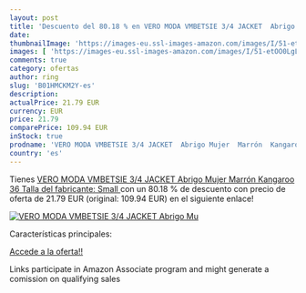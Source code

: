 ```yaml
---
layout: post
title: 'Descuento del 80.18 % en VERO MODA VMBETSIE 3/4 JACKET  Abrigo Mu'
date: 
thumbnailImage: 'https://images-eu.ssl-images-amazon.com/images/I/51-etOO0LgL._SL200_.jpg'
images: [ 'https://images-eu.ssl-images-amazon.com/images/I/51-etOO0LgL._SL200_.jpg' ]
comments: true
category: ofertas
author: ring
slug: 'B01HMCKM2Y-es'
description:
actualPrice: 21.79 EUR
currency: EUR
price: 21.79
comparePrice: 109.94 EUR
inStock: true
prodname: 'VERO MODA VMBETSIE 3/4 JACKET  Abrigo Mujer  Marrón  Kangaroo   36  Talla del fabricante: Small '
country: 'es'
---
```


Tienes [VERO MODA VMBETSIE 3/4 JACKET  Abrigo Mujer  Marrón  Kangaroo   36  Talla del fabricante: Small ](https://www.amazon.es/dp/B01HMCKM2Y/?tag=tolees-21) con un 80.18 % de descuento con precio de oferta de 21.79 EUR (original: 109.94 EUR) en el siguiente enlace!

[![VERO MODA VMBETSIE 3/4 JACKET  Abrigo Mu](https://images-eu.ssl-images-amazon.com/images/I/51-etOO0LgL._SL200_.jpg)](https://www.amazon.es/dp/B01HMCKM2Y/?tag=tolees-21)

Características principales:


[Accede a la oferta!!](https://www.amazon.es/dp/B01HMCKM2Y/?tag=tolees-21)

Links participate in Amazon Associate program and might generate a comission on qualifying sales


